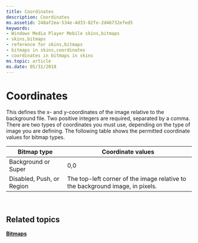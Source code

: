 ```yaml
---
title: Coordinates
description: Coordinates
ms.assetid: 248af2ea-534e-4d33-82fe-2d46732efed5
keywords:
- Windows Media Player Mobile skins,bitmaps
- skins,bitmaps
- reference for skins,bitmaps
- bitmaps in skins,coordinates
- coordinates in bitmaps in skins
ms.topic: article
ms.date: 05/31/2018
---
```


# Coordinates

This defines the x- and y-coordinates of the image relative to the background file. Two positive integers are required, separated by a comma. There are two types of coordinates you must use, depending on the type of image you are defining. The following table shows the permitted coordinate values for bitmap types.



| Bitmap type               | Coordinate values                                                             |
|---------------------------|-------------------------------------------------------------------------------|
| Background or Super       | 0,0                                                                           |
| Disabled, Push, or Region | The top-left corner of the image relative to the background image, in pixels. |



 

## Related topics

<dl> <dt>

[**Bitmaps**](bitmaps.md)
</dt> </dl>

 

 




